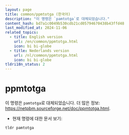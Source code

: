 ```yaml
---
layout: page
title: common/ppmtotga (한국어)
description: "이 명령은 `pamtotga`로 대체되었습니다."
content_hash: bd7a1c0049b530cdb21cd05794670438b43ffd48
last_modified_at: 2024-11-06
related_topics:
  - title: English version
    url: /en/common/ppmtotga.html
    icon: bi bi-globe
  - title: Nederlands version
    url: /nl/common/ppmtotga.html
    icon: bi bi-globe
tldri18n_status: 2
---
```

# ppmtotga

이 명령은 `pamtotga`로 대체되었습니다.
더 많은 정보: <https://netpbm.sourceforge.net/doc/ppmtotga.html>.

- 현재 명령에 대한 문서 보기:

`tldr pamtotga`
